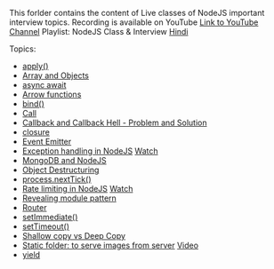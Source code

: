 This forlder contains the content of Live classes of NodeJS important interview topics.
Recording is available on YouTube
[Link to YouTube Channel](https://www.youtube.com/channel/UC0WKTSptW8OoMePQjGAubBQ?sub_confirmation=1)
Playlist: NodeJS Class & Interview [Hindi](https://www.youtube.com/watch?v=zSooc0r_6I4&list=PLIfcYFqzDXHmT0DByR0bbAFtEWfcOMShP)

Topics:

- [apply()](/nodeJS-interview-questions/individual-questions-with-example/apply.js)
- [Array and Objects](./array-and-object/README.md)
- [async await](/nodeJS-interview-questions/async_await/readme.md)
- [Arrow functions](/nodeJS-interview-questions/individual-questions-with-example/Arrowfunction.js)
- [bind()](/nodeJS-interview-questions/individual-questions-with-example/bind.js)
- [Call](/nodeJS-interview-questions/individual-questions-with-example/Call.js)
- [Callback and Callback Hell - Problem and Solution](/callback/README.md)
- [closure](/nodeJS-interview-questions/individual-questions-with-example/closure.js)
- [Event Emitter](/nodeJS-interview-questions/event_emitter)
- [Exception handling in NodeJS](./exception-handeling/README.md) [Watch](https://youtu.be/2t9GWFiKj8o)
- [MongoDB and NodeJS](/nodeJS-interview-questions/mongodb-and-nodejs)
- [Object Destructuring](/nodeJS-interview-questions/individual-questions-with-example/ObjectDestructuring.js)
- [process.nextTick()](/nodeJS-interview-questions/individual-questions-with-example/process.nextTick.js)
- [Rate limiting in NodeJS](./rate-limiting/) [Watch](https://youtu.be/Ju_7hYyB778)
- [Revealing module pattern](/nodeJS-interview-questions/individual-questions-with-example/revealingModulePattern.js)
- [Router](/nodeJS-interview-questions/router)
- [setImmediate()](/nodeJS-interview-questions/individual-questions-with-example/setimmediate.js)
- [setTimeout()](/nodeJS-interview-questions/individual-questions-with-example/settimout.js)
- [Shallow copy vs Deep Copy](/nodeJS-interview-questions/shallow-copy-vs-deep-copy)
- [Static folder: to serve images from server](/nodeJS-interview-questions/static-folder/) [Video](https://youtu.be/fxN2BMCmFHQ?si=wIUMINSSeSVFzunR)
- [yield](/nodeJS-interview-questions/individual-questions-with-example/yields.js)
